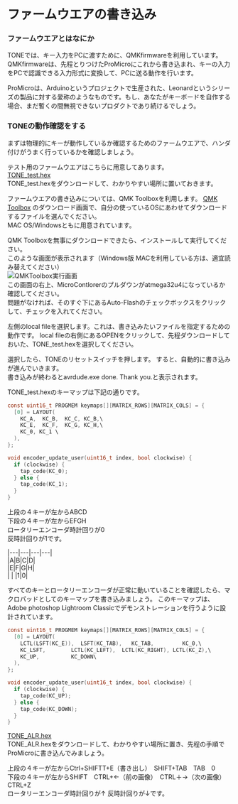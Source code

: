 # ファームウエアの書き込み
### ファームウエアとはなにか
TONEでは、キー入力をPCに渡すために、QMKfirmwareを利用しています。  
QMKfirmwareは、先程とりつけたProMicroにこれから書き込まれ、キーの入力をPCで認識できる入力形式に変換して、PCに送る動作を行います。  
  
ProMicroは、Arduinoというプロジェクトで生産された、Leonardというシリーズの製品に対する愛称のようなものです。もし、あなたがキーボードを自作する場合、まだ暫くの間無視できないプロダクトであり続けるでしょう。  
  
### TONEの動作確認をする
まずは物理的にキーが動作しているか確認するためのファームウエアで、ハンダ付けがうまく行っているかを確認しましょう。  
  
テスト用のファームウエアはこちらに用意してあります。  
[TONE_test.hex](https://github.com/peraneko/TONE/blob/master/TONE_HEX/TONE_test.hex)  
TONE_test.hexをダウンロードして、わかりやすい場所に置いておきます。  
  
ファームウエアの書き込みについては、QMK Toolboxを利用します。
[QMK Toolbox](https://github.com/qmk/qmk_toolbox/releases)  のダウンロード画面で、自分の使っているOSにあわせてダウンロードするファイルを選んでください。  
MAC OS/Windowsともに用意されています。  
  
QMK Toolboxを無事にダウンロードできたら、インストールして実行してください。  
このような画面が表示されます（Windows版 MACを利用している方は、適宜読み替えてください）  
![QMKToolbox実行画面](https://user-images.githubusercontent.com/5952961/59032589-a45a3c00-88a1-11e9-94c2-eec1b0bca2c6.png)  
この画面の右上、MicroContlorerのプルダウンがatmega32u4になっているか確認してください。  
問題がなければ、そのすぐ下にあるAuto-Flashのチェックボックスをクリックして、チェックを入れてください。  
  
左側のlocal fileを選択します。これは、書き込みたいファイルを指定するための動作です。
local fileの右側にあるOPENをクリックして、先程ダウンロードしておいた、TONE_test.hexを選択してください。  
  
選択したら、TONEのリセットスイッチを押します。
すると、自動的に書き込みが進んでいきます。  
書き込みが終わるとavrdude.exe done.  Thank you.と表示されます。
  
TONE_test.hexのキーマップは下記の通りです。  
~~~C
const uint16_t PROGMEM keymaps[][MATRIX_ROWS][MATRIX_COLS] = {
  [0] = LAYOUT( 
    KC_A,  KC_B,  KC_C, KC_B,\
    KC_E,  KC_F,  KC_G, KC_H,\
    KC_0, KC_1 \
  ),
};

void encoder_update_user(uint16_t index, bool clockwise) {
  if (clockwise) {
    tap_code(KC_0);
  } else {
    tap_code(KC_1);
  }
}
~~~

上段の４キーが左からABCD  
下段の４キーが左からEFGH  
ロータリーエンコーダ時計回りが0  
反時計回りが1です。    
  
|---|---|---|---|  
|A|B|C|D|  
|E|F|G|H|  
| | |1|0|  



すべてのキーとロータリーエンコーダが正常に動いていることを確認したら、マクロパッドとしてのキーマップを書き込みましょう。
このキーマップは、Adobe photoshop Lightroom Classicでデモンストレーションを行うように設計されています。

~~~C
const uint16_t PROGMEM keymaps[][MATRIX_ROWS][MATRIX_COLS] = {
  [0] = LAYOUT( 
    LCTL(LSFT(KC_E)),  LSFT(KC_TAB),   KC_TAB,         KC_0,\
    KC_LSFT,        LCTL(KC_LEFT),  LCTL(KC_RIGHT), LCTL(KC_Z),\
    KC_UP,          KC_DOWN\
  ),
};

void encoder_update_user(uint16_t index, bool clockwise) {
  if (clockwise) {
    tap_code(KC_UP);
  } else {
    tap_code(KC_DOWN);
  }
}
~~~
[TONE_ALR.hex](https://github.com/peraneko/TONE/blob/master/TONE_HEX/TONE_ALR.hex)  
TONE_ALR.hexをダウンロードして、わかりやすい場所に置き、先程の手順でProMicroに書き込んでみましょう。
  
上段の４キーが左からCtrl+SHIFTT+E（書き出し）　SHIFT+TAB　TAB　0    
下段の４キーが左からSHIFT　CTRL+←（前の画像）　CTRL＋→（次の画像） CTRL+Z  
ロータリーエンコーダ時計回りが↑
反時計回りが↓です。
  
